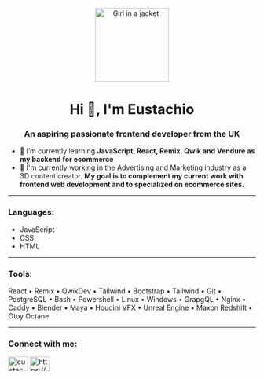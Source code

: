 <div style="text-align:center"><img src="./circular_profile_pic.png" alt="Girl in a jacket" width="150" height="150"></div>
<h1 align="center">Hi 👋, I'm Eustachio</h1>
<h3 align="center">An aspiring passionate frontend developer from the UK</h3>

- 🌱 I’m currently learning **JavaScript, React, Remix, Qwik and Vendure as my backend for ecommerce**
- 🔭 I'm currently working in the Advertising and Marketing industry as a 3D content creator. **My goal is to complement my current work with frontend web development and to specialized on ecommerce sites.**

---

<h3 align="left">Languages:</h3>
    <ul> 
        <li>JavaScript</li>
        <li>CSS</li>
        <li>HTML</li>
    </ul>

----

<h3 align="left">Tools:</h3>

<p>React • Remix • QwikDev • Tailwind • Bootstrap • Tailwind • Git • PostgreSQL • Bash • Powershell • Linux • Windows • GrapgQL • Nginx • Caddy • Blender • Maya • Houdini VFX • Unreal Engine • Maxon Redshift • Otoy Octane</p>

----
<h3 align="left">Connect with me:</h3>
<p align="left">
<a href="https://twitter.com/eustachi0" target="blank"><img align="center" src="https://raw.githubusercontent.com/rahuldkjain/github-profile-readme-generator/master/src/images/icons/Social/twitter.svg" alt="eustachi0" height="30" width="40" /></a>
<a href="https://linkedin.com/in/https://www.linkedin.com/in/eustachiodipaola/" target="blank"><img align="center" src="https://raw.githubusercontent.com/rahuldkjain/github-profile-readme-generator/master/src/images/icons/Social/linked-in-alt.svg" alt="https://www.linkedin.com/in/eustachiodipaola/" height="30" width="40" /></a>
</p>
